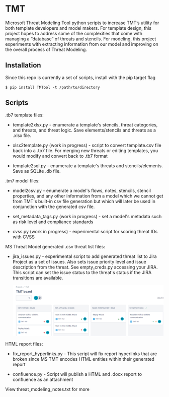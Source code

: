 





# TMT

Microsoft Threat Modeling Tool python scripts to increase TMT’s utility for both template developers and model makers. For template design, this project hopes to address some of the complexities that come with managing a “database” of threats and stencils. For modeling, this project experiments with extracting information from our model and improving on the overall process of Threat Modeling. 

## Installation

Since this repo is currently a set of scripts, install with the pip target flag

```
$ pip install TMTool -t /path/to/directory
```

## Scripts

.tb7 template files:

-	template2xlsx.py - enumerate a template's stencils, threat categories, and threats, and threat logic. Save elements/stencils and threats as a .xlsx file.

- xlsx2template.py (work in progress) - script to convert template.csv file back into a .tb7 file. For merging new threats or editing templates, you would modify and convert back to .tb7 format

- template2sql.py - enumerate a template's threats and stencils/elements. Save as SQLite .db file.


.tm7 model files:
-	model2csv.py - enumerate a model's flows, notes, stencils, stencil properties, and any other information from a model which we cannot get from TMT's built-in csv file generation but which will later be used in conjunction with the generated csv file.

- set_metadata_tags.py (work in progress) - set a model's metadata such as risk level and compliance standards

- cvss.py (work in progress) - experimental script for scoring threat IDs with CVSS

MS Threat Model generated .csv threat list files:
- jira_issues.py - experimental script to add generated threat list to Jira Project as a set of issues. Also sets issue priority level and issue description from the threat. See empty_creds.py accessing your JIRA. This script can set the issue status to the threat's status if the JIRA transitions are available.

  ![](https://github.com/tmart234/TMT/blob/main/README.assets/TMT_boards.png)

HTML report files:
- fix_report_hyperlinks.py - This script will fix report hyperlinks that are broken since MS TMT encodes HTML entities within their generated report

- confluence.py - Script will publish a HTML and .docx report to confluence as an attachment

  

View threat_modeling_notes.txt for more
